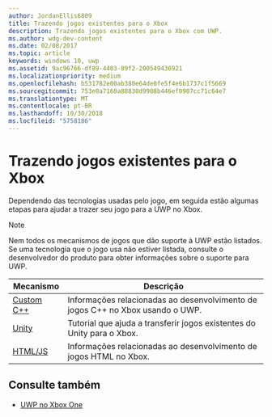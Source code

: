 ```yaml
---
author: JordanEllis6809
title: Trazendo jogos existentes para o Xbox
description: Trazendo jogos existentes para o Xbox com UWP.
ms.author: wdg-dev-content
ms.date: 02/08/2017
ms.topic: article
keywords: windows 10, uwp
ms.assetid: 9ac96766-df89-4403-89f2-200549436921
ms.localizationpriority: medium
ms.openlocfilehash: b531782e00ab380e64de0fe5f4e6b1737c1f5669
ms.sourcegitcommit: 753e0a7160a88830d9908b446ef0907cc71c64e7
ms.translationtype: MT
ms.contentlocale: pt-BR
ms.lasthandoff: 10/30/2018
ms.locfileid: "5758186"
---
```

# <a name="bringing-existing-games-to-xbox"></a>Trazendo jogos existentes para o Xbox


Dependendo das tecnologias usadas pelo jogo, em seguida estão algumas etapas para ajudar a trazer seu jogo para a UWP no Xbox.

> [!NOTE]
> Nem todos os mecanismos de jogos que dão suporte à UWP estão listados. Se uma tecnologia que o jogo usa não estiver listada, consulte o desenvolvedor do produto para obter informações sobre o suporte para UWP.

| Mecanismo      | Descrição |
|------------|-------------|
|[Custom C++](development-lanes-custom-cpp.md)| Informações relacionadas ao desenvolvimento de jogos C++ no Xbox usando o UWP. |
|[Unity](development-lanes-unity.md)| Tutorial que ajuda a transferir jogos existentes do Unity para o Xbox. |
|[HTML/JS](development-lanes-html.md)| Informações relacionadas ao desenvolvimento de jogos HTML no Xbox. |

## <a name="see-also"></a>Consulte também

- [UWP no Xbox One](index.md)
